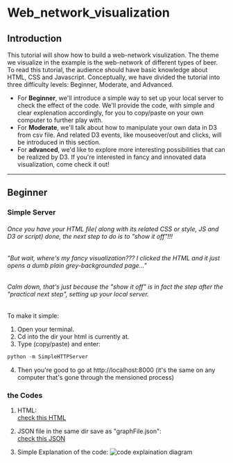 # Web_network_visualization

## Introduction

  This tutorial will show how to build a web-network visulization. The theme we visualize in the example is the web-network of different types of beer. To read this tutorial, the audience should have basic knowledge about HTML, CSS and Javascript. 
  Conceptually, we have divided the tutorial into three difficulty levels: Beginner, Moderate, and Advanced. 
  - For **Beginner**, we'll introduce a simple way to set up your local server to check the effect of the code. We'll provide the code, with simple and clear explenation accordingly, for you to copy/paste on your own computer to further play with. 
  - For **Moderate**, we'll talk about how to manipulate your own data in D3 from csv file. And related D3 events, like mouseover/out and clicks, will be introduced in this section.
  - For **advanced**, we'd like to explore more interesting possibilities that can be realized by D3. If you're interested in fancy and innovated data visualization, come check it out!

***
## Beginner

### Simple Server

###### Once you have your HTML file( along with its related CSS or style, JS and D3 or script) done, the next step to do is to "show it off"!!!

###### "But wait, where's my fancy visualization??? I clicked the HTML and it just opens a dumb plain grey-backgrounded page..."

###### Calm down, that's just because the "show it off" is in fact the step after the "practical next step", setting up your local server.

To make it simple:
1. Open your terminal.
2. Cd into the dir your html is currently at.
3. Type (copy/paste) and enter:
```javascript
python -m SimpleHTTPServer
```
4. Then you're good to go at http://localhost:8000 (it's the same on any computer that's gone through the mensioned process)

### the Codes
1. HTML:<br>
[check this HTML](code/index.html)

2. JSON file in the same dir save as "graphFile.json":<br>
[check this JSON](code/graphFile.json)

3. Simple Explanation of the code:
![code explaination diagram](https://github.com/clarkdatalabs/web_network_visualization/commit/60f9a96047631ad3ad3a03bbd0d613fc4ec6991f#diff-b00978e757eaec88a697288cd96ffada)

